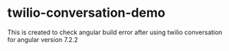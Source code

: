 # twilio-conversation-demo
This is created to check angular build error after using twilio conversation for angular version 7.2.2
